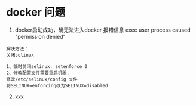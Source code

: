 # docker 问题

1. docker启动成功，确无法进入docker 报错信息 exec user process caused  "permission denied"

```text
解决方法： 
关闭selinux

1、临时关闭selinux: setenforce 0 
2、修改配置文件需要重启机器： 
修改/etc/selinux/config 文件 
将SELINUX=enforcing改为SELINUX=disabled 
```

2. xxx